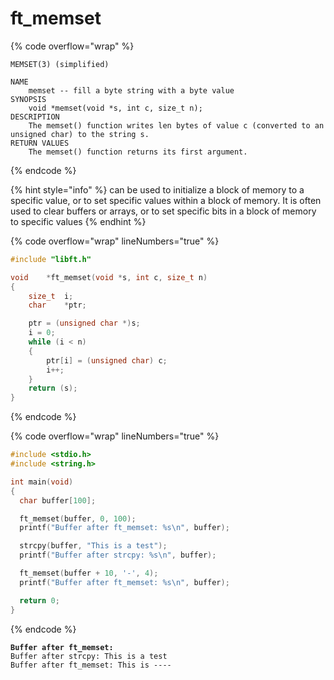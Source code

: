 # ft\_memset

{% code overflow="wrap" %}
```
MEMSET(3) (simplified)

NAME
    memset -- fill a byte string with a byte value
SYNOPSIS
    void *memset(void *s, int c, size_t n);
DESCRIPTION
    The memset() function writes len bytes of value c (converted to an unsigned char) to the string s.
RETURN VALUES
    The memset() function returns its first argument.

```
{% endcode %}

{% hint style="info" %}
can be used to initialize a block of memory to a specific value, or to set specific values within a block of memory. It is often used to clear buffers or arrays, or to set specific bits in a block of memory to specific values
{% endhint %}

{% code overflow="wrap" lineNumbers="true" %}
```c
#include "libft.h"

void	*ft_memset(void *s, int c, size_t n)
{
	size_t	i;
	char	*ptr;

	ptr = (unsigned char *)s;
	i = 0;
	while (i < n)
	{
		ptr[i] = (unsigned char) c;
		i++;
	}
	return (s);
}
```
{% endcode %}

{% code overflow="wrap" lineNumbers="true" %}
```c
#include <stdio.h>
#include <string.h>

int main(void)
{
  char buffer[100];

  ft_memset(buffer, 0, 100);
  printf("Buffer after ft_memset: %s\n", buffer);

  strcpy(buffer, "This is a test");
  printf("Buffer after strcpy: %s\n", buffer);

  ft_memset(buffer + 10, '-', 4);
  printf("Buffer after ft_memset: %s\n", buffer);

  return 0;
}
```
{% endcode %}

<pre data-title="ouput:" data-overflow="wrap"><code><strong>Buffer after ft_memset:
</strong>Buffer after strcpy: This is a test
Buffer after ft_memset: This is ----

</code></pre>

